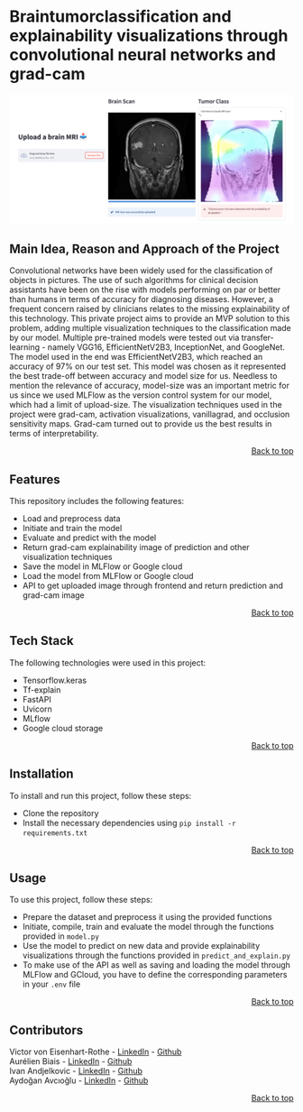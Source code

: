 # Braintumorclassification and explainability visualizations through convolutional neural networks and grad-cam

![Frontend](braintumorclassification/screenshots/title_picture.png)

## Main Idea, Reason and Approach of the Project

Convolutional networks have been widely used for the classification of objects in pictures. The use of such algorithms for clinical decision assistants have been on the rise with models performing on par or better than humans in terms of accuracy for diagnosing diseases. However, a frequent concern raised by clinicians relates to the missing explainability of this technology. This private project aims to provide an MVP solution to this problem, adding multiple visualization techniques to the classification made by our model. Multiple pre-trained models were tested out via transfer-learning - namely VGG16, EfficientNetV2B3, InceptionNet, and GoogleNet. The model used in the end was EfficientNetV2B3, which reached an accuracy of 97% on our test set. This model was chosen as it represented the best trade-off between accuracy and model size for us. Needless to mention the relevance of accuracy, model-size was an important metric for us since we used MLFlow as the version control system for our model, which had a limit of upload-size. The visualization techniques used in the project were grad-cam, activation visualizations, vanillagrad, and occlusion sensitivity maps. Grad-cam turned out to provide us the best results in terms of interpretability.

<p align="right"> <a href="#top">Back to top</a>
</p>

## Features

This repository includes the following features:

- Load and preprocess data
- Initiate and train the model
- Evaluate and predict with the model
- Return grad-cam explainability image of prediction and other visualization techniques
- Save the model in MLFlow or Google cloud
- Load the model from MLFlow or Google cloud
- API to get uploaded image through frontend and return prediction and grad-cam image

<p align="right"> <a href="#top">Back to top</a>
</p>

## Tech Stack

The following technologies were used in this project:

- Tensorflow.keras
- Tf-explain
- FastAPI
- Uvicorn
- MLflow
- Google cloud storage

<p align="right"> <a href="#top">Back to top</a>
</p>

## Installation

To install and run this project, follow these steps:

- Clone the repository
- Install the necessary dependencies using `pip install -r requirements.txt`

<p align="right"> <a href="#top">Back to top</a>
</p>

## Usage
To use this project, follow these steps:

- Prepare the dataset and preprocess it using the provided functions
- Initiate, compile, train and evaluate the model through the functions provided in `model.py`
- Use the model to predict on new data and provide explainability visualizations through the functions provided in `predict_and_explain.py`
- To make use of the API as well as saving and loading the model through MLFlow and GCloud, you have to define the corresponding parameters in your `.env` file

<p align="right"> <a href="#top">Back to top</a>
</p>

## Contributors

Victor von Eisenhart-Rothe - [LinkedIn](https://www.linkedin.com/in/victor-von-eisenhart-rothe/) - [Github](https://github.com/Victorvone)<br>
Aurélien Biais - [LinkedIn](https://www.linkedin.com/in/aur%C3%A9lien-biais-a41360a3/) - [Github](https://github.com/abiais)
<br>
Ivan Andjelkovic - [LinkedIn](https://www.linkedin.com/in/ivan-andjelkovic-b6427029/) - [Github](https://github.com/IvanAndjelkovic)
<br>
Aydoğan Avcıoğlu - [LinkedIn](https://www.linkedin.com/in/aydo%C4%9Fan-avc%C4%B1o%C4%9Flu-891466173/) - [Github](https://github.com/aydogan22)
<br>

<p align="right"> <a href="#top">Back to top</a>
</p>
